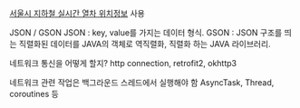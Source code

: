 [서울시 지하철 실시간 열차 위치정보](https://data.seoul.go.kr/dataList/OA-12601/A/1/datasetView.do) 사용


JSON / GSON
JSON : key, value를 가지는 데이터 형식.
GSON : JSON 구조를 띄는 직렬화된 데이터를 JAVA의 객체로 역직렬화, 직렬화 하는 JAVA 라이브러리.


네트워크 통신을 어떻게 할지?
http connection, retrofit2, okhttp3

네트워크 관련 작업은 백그라운드 스레드에서 실행해야 함
AsyncTask, Thread, coroutines 등


